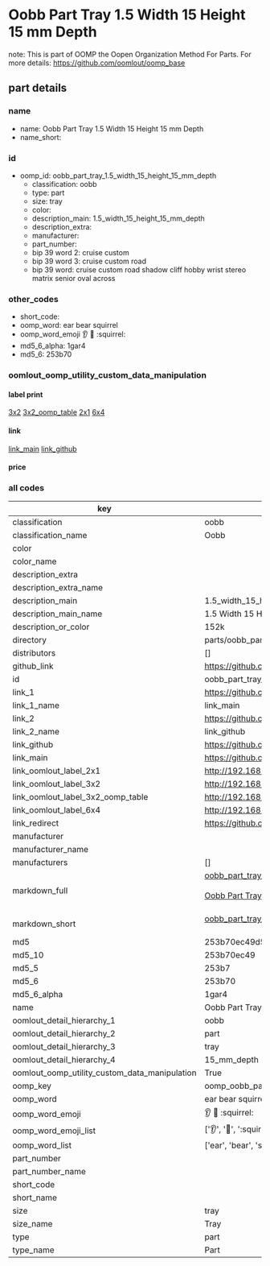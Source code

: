 # Oobb Part Tray 1.5 Width 15 Height 15 mm Depth  

note: This is part of OOMP the Oopen Organization Method For Parts. For more details: https://github.com/oomlout/oomp_base

##  part details
  







### name
* name: Oobb Part Tray 1.5 Width 15 Height 15 mm Depth
* name_short: 
### id
* oomp_id: oobb_part_tray_1.5_width_15_height_15_mm_depth
  * classification: oobb
  * type: part
  * size: tray
  * color: 
  * description_main: 1.5_width_15_height_15_mm_depth
  * description_extra: 
  * manufacturer: 
  * part_number: 
  * bip 39 word 2: cruise custom
  * bip 39 word 3: cruise custom road
  * bip 39 word: cruise custom road shadow cliff hobby wrist stereo matrix senior oval across

### other_codes
* short_code: 
* oomp_word: ear bear squirrel
* oomp_word_emoji :ear: :bear: :squirrel:
* md5_6_alpha: 1gar4
* md5_6: 253b70






### oomlout_oomp_utility_custom_data_manipulation
#### label print
[3x2](http://192.168.1.245:1112/?label=oomp%201gar4)
[3x2_oomp_table](http://192.168.1.108:1112/?label=oomp%201gar4)
[2x1](http://192.168.1.242:1112/?label=oomp%201gar4)
[6x4](http://192.168.1.55:1112/?label=oomp%201gar4)    

#### link

[link_main](https://github.com/oomlout/oomlout_oomp_version_1_messy/tree/main/parts/oobb_part_tray_1.5_width_15_height_15_mm_depth) [link_github](https://github.com/oomlout/oomlout_oomp_version_1_messy/tree/main/parts/oobb_part_tray_1.5_width_15_height_15_mm_depth)                             

#### price







### all codes 
| key | value |  
| --- | --- |  
| classification | oobb |  
| classification_name | Oobb |  
| color |  |  
| color_name |  |  
| description_extra |  |  
| description_extra_name |  |  
| description_main | 1.5_width_15_height_15_mm_depth |  
| description_main_name | 1.5 Width 15 Height 15 mm Depth |  
| description_or_color | 152k |  
| directory | parts/oobb_part_tray_1.5_width_15_height_15_mm_depth |  
| distributors | [] |  
| github_link | https://github.com/oomlout/oomlout_oomp_part_src/tree/main/parts/oobb_part_tray_1.5_width_15_height_15_mm_depth |  
| id | oobb_part_tray_1.5_width_15_height_15_mm_depth |  
| link_1 | https://github.com/oomlout/oomlout_oomp_version_1_messy/tree/main/parts/oobb_part_tray_1.5_width_15_height_15_mm_depth |  
| link_1_name | link_main |  
| link_2 | https://github.com/oomlout/oomlout_oomp_version_1_messy/tree/main/parts/oobb_part_tray_1.5_width_15_height_15_mm_depth |  
| link_2_name | link_github |  
| link_github | https://github.com/oomlout/oomlout_oomp_version_1_messy/tree/main/parts/oobb_part_tray_1.5_width_15_height_15_mm_depth |  
| link_main | https://github.com/oomlout/oomlout_oomp_version_1_messy/tree/main/parts/oobb_part_tray_1.5_width_15_height_15_mm_depth |  
| link_oomlout_label_2x1 | http://192.168.1.242:1112/?label=oomp%201gar4 |  
| link_oomlout_label_3x2 | http://192.168.1.245:1112/?label=oomp%201gar4 |  
| link_oomlout_label_3x2_oomp_table | http://192.168.1.108:1112/?label=oomp%201gar4 |  
| link_oomlout_label_6x4 | http://192.168.1.55:1112/?label=oomp%201gar4 |  
| link_redirect | https://github.com/oomlout/oomlout_oomp_version_1_messy/tree/main/parts/oobb_part_tray_1.5_width_15_height_15_mm_depth |  
| manufacturer |  |  
| manufacturer_name |  |  
| manufacturers | [] |  
| markdown_full | [oobb_part_tray_1.5_width_15_height_15_mm_depth](none)<br>[](none)<br>[Oobb Part Tray 1.5 Width 15 Height 15 Mm Depth](none)<br><br> |  
| markdown_short | [oobb_part_tray_1.5_width_15_height_15_mm_depth](none)<br><br> |  
| md5 | 253b70ec49d59fcdb1157c4d75cda1a5 |  
| md5_10 | 253b70ec49 |  
| md5_5 | 253b7 |  
| md5_6 | 253b70 |  
| md5_6_alpha | 1gar4 |  
| name | Oobb Part Tray 1.5 Width 15 Height 15 mm Depth |  
| oomlout_detail_hierarchy_1 | oobb |  
| oomlout_detail_hierarchy_2 | part |  
| oomlout_detail_hierarchy_3 | tray |  
| oomlout_detail_hierarchy_4 | 15_mm_depth |  
| oomlout_oomp_utility_custom_data_manipulation | True |  
| oomp_key | oomp_oobb_part_tray_1.5_width_15_height_15_mm_depth |  
| oomp_word | ear bear squirrel |  
| oomp_word_emoji | :ear: :bear: :squirrel: |  
| oomp_word_emoji_list | [':ear:', ':bear:', ':squirrel:'] |  
| oomp_word_list | ['ear', 'bear', 'squirrel'] |  
| part_number |  |  
| part_number_name |  |  
| short_code |  |  
| short_name |  |  
| size | tray |  
| size_name | Tray |  
| type | part |  
| type_name | Part |  
